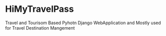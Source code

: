 # HiMyTravelPass 
Travel and Tourisom Based Pyhotn Django WebApplication and 
Mostly used for Travel Destination Mangement

